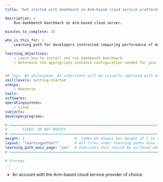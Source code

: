 ```yaml
---
title: "Get started with Geekbench on Arm-based cloud service platforms" 

description: >
    Run Geekbench benchmark on Arm-based cloud server.

minutes_to_complete: 15

who_is_this_for: >
    Learning path for developers interested comparing performance of Arm-based cloud instances.

learning_objectives:
    - Learn how to install and run Geekbench benchmark.
    - Determine the appropriate instance configuration needed for your workloads.


## Tags. No whitespace. An underscore will be visually replaced with whitespace.
skilllevels: Getting-Started
armips:
    - Neoverse
tools:
softwares:
operatingsystems:
    - Linux
subjects:
developerprograms:

# ================================================================================
#       FIXED, DO NOT MODIFY
# ================================================================================
weight: 1                       # _index.md always has weight of 1 to order correctly
layout: "learningpathall"       # All files under learning paths have this same wrapper
learning_path_main_page: "yes"  # Indicates this should be surfaced when looking for related content. Only set for _index.md of learning path content.
# ================================================================================

# Prereqs
---
```

- An account with the Arm-based cloud service provider of choice.

